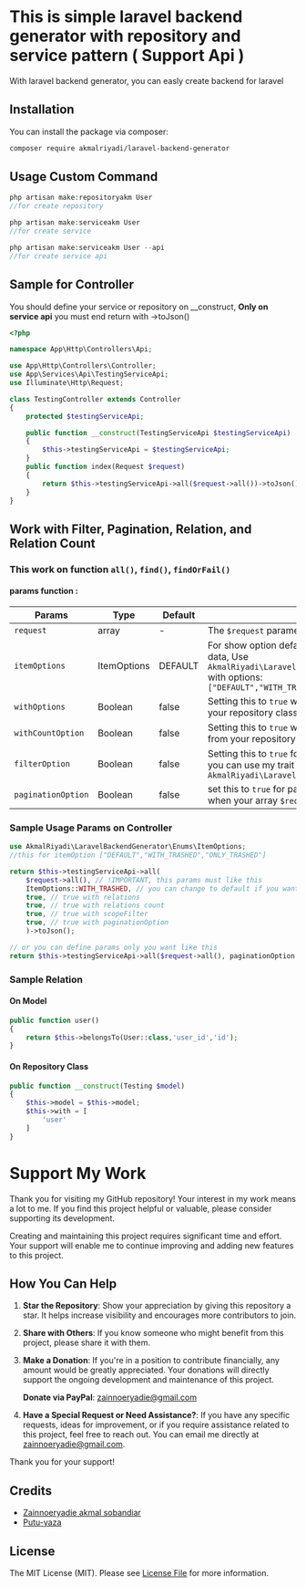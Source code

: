 # This is simple laravel backend generator with repository and service pattern ( Support Api )


With laravel backend generator, you can easly create backend for laravel


## Installation

You can install the package via composer:

```bash
composer require akmalriyadi/laravel-backend-generator
```

## Usage Custom Command

```php
php artisan make:repositoryakm User
//for create repository

php artisan make:serviceakm User
//for create service

php artisan make:serviceakm User --api
//for create service api
```

## Sample for Controller
You should define your service or repository on __construct, **Only on service api** you must end return with ->toJson()
```php
<?php

namespace App\Http\Controllers\Api;

use App\Http\Controllers\Controller;
use App\Services\Api\TestingServiceApi;
use Illuminate\Http\Request;

class TestingController extends Controller
{
    protected $testingServiceApi;

    public function __construct(TestingServiceApi $testingServiceApi)
    {
        $this->testingServiceApi = $testingServiceApi;
    }
    public function index(Request $request)
    {
        return $this->testingServiceApi->all($request->all())->toJson();
    }
}

```

## Work with Filter, Pagination, Relation, and Relation Count
### This work on function `all()`, `find()`, `findOrFail()`
#### params function :
| Params       | Type       | Default | Description                                                                                      |
|--------------|------------|---------|--------------------------------------------------------------------------------------------------|
| `request`    | array      | -       | The `$request` parameter should contain `$request->all()`.                                       |
| `itemOptions`| ItemOptions| DEFAULT       | For show option default, with trashed and only trashed data, Use `AkmalRiyadi\LaravelBackendGenerator\Enums\ItemOptions` with options: `["DEFAULT","WITH_TRASHED","ONLY_TRASHED"]` |
| `withOptions`| Boolean    | false       | Setting this to `true` will return relation references from your repository class `$this->option['with']`. |
|`withCountOption`| Boolean| false| Setting this to `true` will return relation count reference from your repository class `$this->option['withCount']`|
|`filterOption`| Boolean| false| Setting this to `true` for use ScopeFilter on your Model, or you can use my trait `AkmalRiyadi\LaravelBackendGenerator\Traits\BaseScope`|
|`paginationOption`| Boolean| false| set this to `true` for paginate your data, `this only work` when your array `$request` containt `limit` object|

### Sample Usage Params on **Controller**

```php
use AkmalRiyadi\LaravelBackendGenerator\Enums\ItemOptions;
//this for itemOption ["DEFAULT","WITH_TRASHED","ONLY_TRASHED"]

return $this->testingServiceApi->all(
    $request->all(), // !IMPORTANT, this params must like this
    ItemOptions::WITH_TRASHED, // you can change to default if you want show without trashed data
    true, // true with relations
    true, // true with relations count
    true, // true with scopeFilter
    true, // true with paginationOption
    )->toJson();

// or you can define params only you want like this
return $this->testingServiceApi->all($request->all(), paginationOption: true)
```

### Sample Relation 
#### **On Model**
```php
public function user()
{
    return $this->belongsTo(User::class,'user_id','id');
}
```
#### **On Repository Class**
```php
public function __construct(Testing $model)
{
    $this->model = $this->model;
    $this->with = [
        'user'
    ]
}
```

# Support My Work

Thank you for visiting my GitHub repository! Your interest in my work means a lot to me. If you find this project helpful or valuable, please consider supporting its development. 

Creating and maintaining this project requires significant time and effort. Your support will enable me to continue improving and adding new features to this project.

## How You Can Help

1. **Star the Repository**: Show your appreciation by giving this repository a star. It helps increase visibility and encourages more contributors to join.

2. **Share with Others**: If you know someone who might benefit from this project, please share it with them.

3. **Make a Donation**: If you're in a position to contribute financially, any amount would be greatly appreciated. Your donations will directly support the ongoing development and maintenance of this project.

   **Donate via PayPal**: [zainnoeryadie@gmail.com](https://www.paypal.com/paypalme/zainnoeryadie)

4. **Have a Special Request or Need Assistance?**: If you have any specific requests, ideas for improvement, or if you require assistance related to this project, feel free to reach out. You can email me directly at [zainnoeryadie@gmail.com](mailto:zainnoeryadie@gmail.com).

Thank you for your support!


## Credits

- [Zainnoeryadie akmal sobandiar](https://github.com/akmalriyadi)
- [Putu-yaza](https://github.com/yaza-putu)

## License

The MIT License (MIT). Please see [License File](LICENSE.md) for more information.
